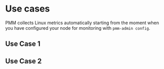 # Use cases


PMM collects Linux metrics automatically starting from the moment when you have configured your node for monitoring with `pmm-admin config`.

## Use Case 1


## Use Case 2
